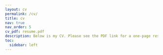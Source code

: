 ```yaml
---
layout: cv
permalink: /cv/
title: cv
nav: true
nav_order: 5
cv_pdf: resume.pdf
description: Below is my CV. Please see the PDF link for a one-page resume.
toc:
  sidebar: left
---
```

